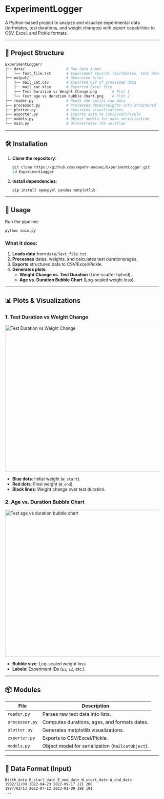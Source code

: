 # ExperimentLogger  

A Python-based project to analyze and visualize experimental data (birthdates, test durations, and weight changes) with export capabilities to CSV, Excel, and Pickle formats.  

---

## 📁 Project Structure  
```bash
ExperimentLogger/  
├── data/                   # Raw data input  
│   └── Text_file.txt       # Experiment records (birthdates, test dates, weights)  
├── output/                 # Generated files  
│   ├── mail_cat.csv        # Exported CSV of processed data  
│   ├── mail_cat.xlsx       # Exported Excel file  
│   ├── Test Duration vs Weight Change.png       # Plot 1  
│   └── Test age vs duration bubble chart.png    # Plot 2  
├── reader.py               # Reads and splits raw data  
├── processor.py            # Processes dates/weights into structured formats  
├── plotter.py              # Generates visualizations  
├── exporter.py             # Exports data to CSV/Excel/Pickle  
├── models.py               # Object models for data serialization  
└── main.py                 # Orchestrates the workflow  
```

---

## 🛠️ Installation  
1. **Clone the repository**:  
   ```bash
   git clone https://github.com/sepehr-amooei/ExperimentLogger.git
   cd ExperimentLogger  
   ```

2. **Install dependencies**:  
   ```bash
   pip install openpyxl pandas matplotlib  
   ```

---

## 🚀 Usage  
Run the pipeline:  
```bash
python main.py  
```

### What it does:  
1. **Loads data** from `data/Text_file.txt`.  
2. **Processes** dates, weights, and calculates test durations/ages.  
3. **Exports** structured data to CSV/Excel/Pickle.  
4. **Generates plots**:  
   - **Weight Change vs. Test Duration** (Line-scatter hybrid).  
   - **Age vs. Duration Bubble Chart** (Log-scaled weight loss).  

---

## 📊 Plots & Visualizations  
### 1. Test Duration vs Weight Change  
<img width="640" height="480" alt="Test Duration vs Weight Change" src="https://github.com/user-attachments/assets/643d1bd3-1faa-4326-be1c-f7c7b1213dd4" />

- **Blue dots**: Initial weight (`W_start`).  
- **Red dots**: Final weight (`W_end`).  
- **Black lines**: Weight change over test duration.  

### 2. Age vs. Duration Bubble Chart  
<img width="640" height="480" alt="Test age vs duration bubble chart" src="https://github.com/user-attachments/assets/3799ed25-8328-48c9-8d54-3d9dfeaeef23" />

- **Bubble size**: Log-scaled weight loss.  
- **Labels**: Experiment IDs (`E1`, `E2`, etc.).  

---

## 📦 Modules  
| File         | Description |  
|--------------|-------------|  
| `reader.py`  | Parses raw text data into lists. |  
| `processor.py` | Computes durations, ages, and formats dates. |  
| `plotter.py` | Generates matplotlib visualizations. |  
| `exporter.py` | Exports to CSV/Excel/Pickle. |  
| `models.py`  | Object model for serialization (`MailcatObject`). |  

---

## 📝 Data Format (Input)  
```plaintext
Birth_date E_start_date E_end_date W_start_date W_end_date  
1992/11/09 2022-04-23 2022-09-17 221 208  
1987/02/13 2022-07-12 2023-01-09 198 191  
... 

